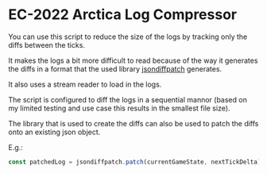 # EC-2022 Arctica Log Compressor

You can use this script to reduce the size of the logs by tracking only the diffs between the ticks.

It makes the logs a bit more difficult to read because of the way it generates the diffs in a format that the used library [jsondiffpatch](http://badge.fury.io/js/jsondiffpatch) generates.

It also uses a stream reader to load in the logs.

The script is configured to diff the logs in a sequential mannor (based on my limited testing and use case this results in the smallest file size).

The library that is used to create the diffs can also be used to patch the diffs onto an existing json object.

E.g.:
```js
const patchedLog = jsondiffpatch.patch(currentGameState, nextTickDelta);
```
